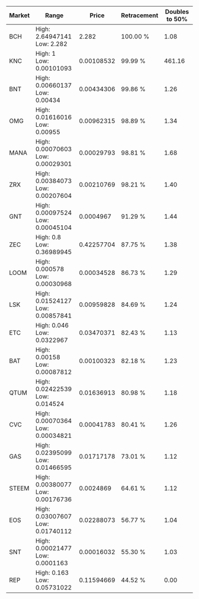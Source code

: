 | Market | Range | Price| Retracement | Doubles to 50% |
| --- | --- | --- | --- | --- |
| BCH | High: 2.64947141<br />Low: 2.282 | 2.282 | 100.00 % | 1.08 |
| KNC | High: 1<br />Low: 0.00101093 | 0.00108532 | 99.99 % | 461.16 |
| BNT | High: 0.00660137<br />Low: 0.00434 | 0.00434306 | 99.86 % | 1.26 |
| OMG | High: 0.01616016<br />Low: 0.00955 | 0.00962315 | 98.89 % | 1.34 |
| MANA | High: 0.00070603<br />Low: 0.00029301 | 0.00029793 | 98.81 % | 1.68 |
| ZRX | High: 0.00384073<br />Low: 0.00207604 | 0.00210769 | 98.21 % | 1.40 |
| GNT | High: 0.00097524<br />Low: 0.00045104 | 0.0004967 | 91.29 % | 1.44 |
| ZEC | High: 0.8<br />Low: 0.36989945 | 0.42257704 | 87.75 % | 1.38 |
| LOOM | High: 0.000578<br />Low: 0.00030968 | 0.00034528 | 86.73 % | 1.29 |
| LSK | High: 0.01524127<br />Low: 0.00857841 | 0.00959828 | 84.69 % | 1.24 |
| ETC | High: 0.046<br />Low: 0.0322967 | 0.03470371 | 82.43 % | 1.13 |
| BAT | High: 0.00158<br />Low: 0.00087812 | 0.00100323 | 82.18 % | 1.23 |
| QTUM | High: 0.02422539<br />Low: 0.014524 | 0.01636913 | 80.98 % | 1.18 |
| CVC | High: 0.00070364<br />Low: 0.00034821 | 0.00041783 | 80.41 % | 1.26 |
| GAS | High: 0.02395099<br />Low: 0.01466595 | 0.01717178 | 73.01 % | 1.12 |
| STEEM | High: 0.00380077<br />Low: 0.00176736 | 0.0024869 | 64.61 % | 1.12 |
| EOS | High: 0.03007607<br />Low: 0.01740112 | 0.02288073 | 56.77 % | 1.04 |
| SNT | High: 0.00021477<br />Low: 0.0001163 | 0.00016032 | 55.30 % | 1.03 |
| REP | High: 0.163<br />Low: 0.05731022 | 0.11594669 | 44.52 % | 0.00 |
